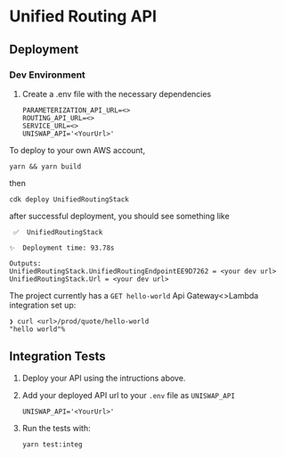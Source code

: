 # Unified Routing API

## Deployment

### Dev Environment

1. Create a .env file with the necessary dependencies

   ```
   PARAMETERIZATION_API_URL=<>
   ROUTING_API_URL=<>
   SERVICE_URL=<>
   UNISWAP_API='<YourUrl>'
   ```

To deploy to your own AWS account,

```
yarn && yarn build
```

then

```
cdk deploy UnifiedRoutingStack
```

after successful deployment, you should see something like

```
 ✅  UnifiedRoutingStack

✨  Deployment time: 93.78s

Outputs:
UnifiedRoutingStack.UnifiedRoutingEndpointEE9D7262 = <your dev url>
UnifiedRoutingStack.Url = <your dev url>
```

The project currently has a `GET hello-world` Api Gateway<>Lambda integration set up:

```
❯ curl <url>/prod/quote/hello-world
"hello world"%
```

## Integration Tests

1. Deploy your API using the intructions above.

1. Add your deployed API url to your `.env` file as `UNISWAP_API`

   ```
   UNISWAP_API='<YourUrl>'
   ```

1. Run the tests with:
   ```
   yarn test:integ
   ```
